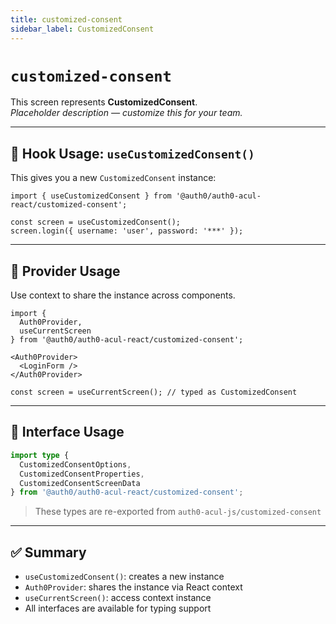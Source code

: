 ```yaml
---
title: customized-consent
sidebar_label: CustomizedConsent
---
```


# `customized-consent`

This screen represents **CustomizedConsent**.  
_Placeholder description — customize this for your team._

---

## 🔹 Hook Usage: `useCustomizedConsent()`

This gives you a new `CustomizedConsent` instance:

```tsx
import { useCustomizedConsent } from '@auth0/auth0-acul-react/customized-consent';

const screen = useCustomizedConsent();
screen.login({ username: 'user', password: '***' });
```

---

## 🔹 Provider Usage

Use context to share the instance across components.

```tsx
import {
  Auth0Provider,
  useCurrentScreen
} from '@auth0/auth0-acul-react/customized-consent';

<Auth0Provider>
  <LoginForm />
</Auth0Provider>
```

```tsx
const screen = useCurrentScreen(); // typed as CustomizedConsent
```

---

## 🔹 Interface Usage

```ts
import type {
  CustomizedConsentOptions,
  CustomizedConsentProperties,
  CustomizedConsentScreenData
} from '@auth0/auth0-acul-react/customized-consent';
```

> These types are re-exported from `auth0-acul-js/customized-consent`

---

## ✅ Summary

- `useCustomizedConsent()`: creates a new instance
- `Auth0Provider`: shares the instance via React context
- `useCurrentScreen()`: access context instance
- All interfaces are available for typing support
